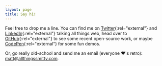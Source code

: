 ```yaml
---
layout: page
title: Say hi!
---
```


Feel free to drop me a line. You can find me on [Twitter](https://twitter.com/allthingssmitty){:rel="external"} and [LinkedIn](https://linkedin.com/in/allthingssmitty){:rel="external"} talking all things web, head over to [GitHub](https://github.com/AllThingsSmitty/){:rel="external"} to see some recent open-source work, or maybe [CodePen](http://codepen.io/AllThingsSmitty/){:rel="external"} for some fun demos.

Or, go really old-school and send me an email (everyone <span aria-label="heavy black heart">&#x2764;'s</span> retro): [matt@allthingssmitty.com](mailto:matt@allthingssmitty.com).